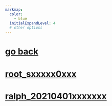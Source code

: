 ```yaml
---
markmap:
  color:
    - blue
  initialExpandLevel: 4
  # other options
---
```


# [go back](../index.html)
# [root_sxxxxx0xxx](root_sxxxxx0xxx/index.html)
# [ralph_20210401xxxxxxx](ralph_20210401xxxxxxx/index.html)
